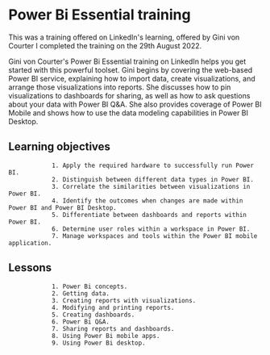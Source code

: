 # Power Bi Essential training

  This was a training offered on LinkedIn's learning, offered by Gini von Courter
  I completed the training on the 29th August 2022.
  
 
      
  Gini von Courter's Power Bi Essential training on LinkedIn helps you get started with this powerful toolset. 
  Gini begins by covering the web-based Power BI service, explaining how to import data, create visualizations, and arrange those visualizations into reports. 
  She discusses how to pin visualizations to dashboards for sharing, as well as how to ask questions about your data with Power BI Q&A. 
  She also provides coverage of Power BI Mobile and shows how to use the data modeling capabilities in Power BI Desktop.

   ## Learning objectives
```
            1. Apply the required hardware to successfully run Power BI.
            2. Distinguish between different data types in Power BI.
            3. Correlate the similarities between visualizations in Power BI.
            4. Identify the outcomes when changes are made within Power BI and Power BI Desktop.
            5. Differentiate between dashboards and reports within Power BI.
            6. Determine user roles within a workspace in Power BI.
            7. Manage workspaces and tools within the Power BI mobile application.
```

   ## Lessons
```
            1. Power Bi concepts.
            2. Getting data.
            3. Creating reports with visualizations.
            4. Modifying and printing reports.
            5. Creating dashboards.
            6. Power Bi Q&A.
            7. Sharing reports and dashboards.
            8. Using Power Bi mobile apps.
            9. Using Power Bi desktop.
```
